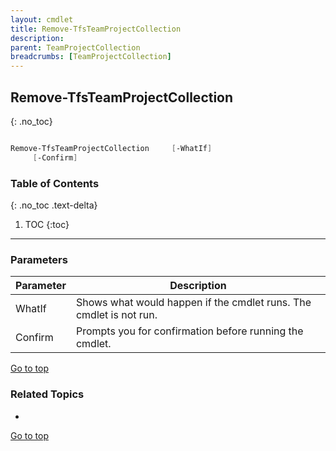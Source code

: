 ```yaml
---
layout: cmdlet
title: Remove-TfsTeamProjectCollection
description: 
parent: TeamProjectCollection
breadcrumbs: [TeamProjectCollection]
---
```

## Remove-TfsTeamProjectCollection
{: .no_toc}



```powershell

Remove-TfsTeamProjectCollection     [-WhatIf]
     [-Confirm]

```

### Table of Contents
{: .no_toc .text-delta}

1. TOC
{:toc}

-----
### Parameters

| Parameter | Description |
|:----------|-------------|
 | WhatIf | Shows what would happen if the cmdlet runs. The cmdlet is not run. |
 | Confirm | Prompts you for confirmation before running the cmdlet. |
 
[Go to top](#remove-tfsteamprojectcollection)

### Related Topics

* 


[Go to top](#remove-tfsteamprojectcollection)


